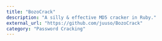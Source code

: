 ```yaml
---
title: "BozoCrack"
description: "A silly & effective MD5 cracker in Ruby."
external_url: "https://github.com/juuso/BozoCrack"
category: "Password Cracking"
---
```


